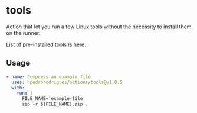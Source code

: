 # tools

Action that let you run a few Linux tools without the necessity to install them on the runner.

List of pre-installed tools is [here](https://github.com/hpedrorodrigues/images/blob/main/tools/tools.apko.yaml).

## Usage

```yaml
- name: Compress an example file
  uses: hpedrorodrigues/actions/tools@v1.0.5
  with:
    run: |
      FILE_NAME='example-file'
      zip -r ${FILE_NAME}.zip .
```
